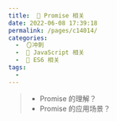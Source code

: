 ```yaml
---
title:  🍎 Promise 相关
date: 2022-06-08 17:39:18
permalink: /pages/c14014/
categories:
  -  🪞冲刺
  -  🗾 JavaScript 相关
  -  🍎 ES6 相关
tags:
  - 
---
```

> + Promise 的理解？
> + Promise 的应用场景？

